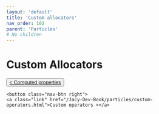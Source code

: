 ```yaml
---
layout: 'default'
title: 'Custom allocators'
nav_order: 102
parent: 'Particles'
# No children
---
```


# Custom Allocators
<div class="nav-btn-block">
    <button class="nav-btn left">
    <a class="link" href="/Jacy-Dev-Book/particles/computed-properties.html">< Computed properties</a>
</button>

    <button class="nav-btn right">
    <a class="link" href="/Jacy-Dev-Book/particles/custom-operators.html">Custom operators ></a>
</button>

</div>
